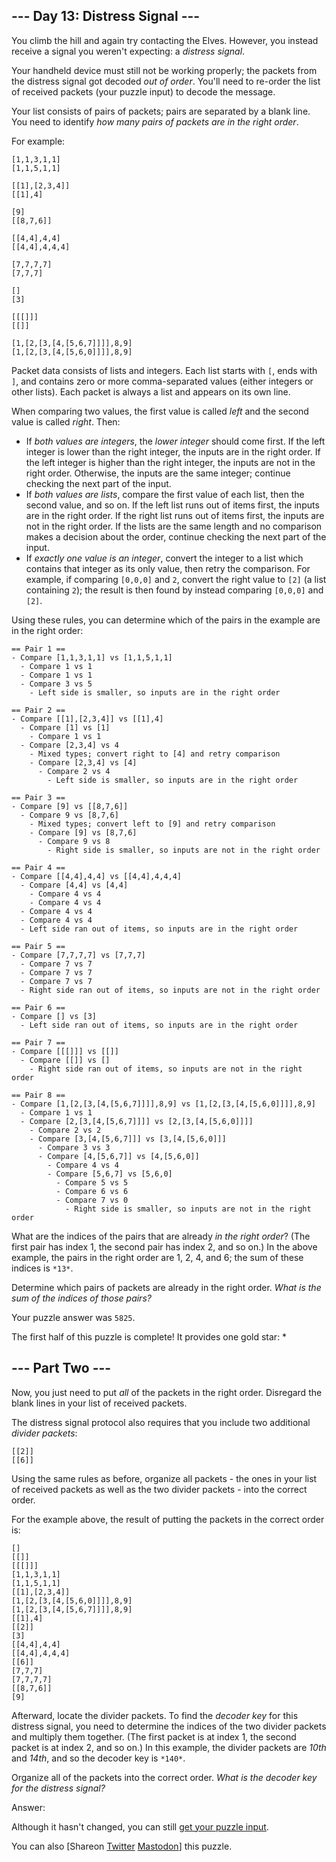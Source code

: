 \--- Day 13: Distress Signal ---
----------

You climb the hill and again try contacting the Elves. However, you instead receive a signal you weren't expecting: a *distress signal*.

Your handheld device must still not be working properly; the packets from the distress signal got decoded *out of order*. You'll need to re-order the list of received packets (your puzzle input) to decode the message.

Your list consists of pairs of packets; pairs are separated by a blank line. You need to identify *how many pairs of packets are in the right order*.

For example:

```
[1,1,3,1,1]
[1,1,5,1,1]

[[1],[2,3,4]]
[[1],4]

[9]
[[8,7,6]]

[[4,4],4,4]
[[4,4],4,4,4]

[7,7,7,7]
[7,7,7]

[]
[3]

[[[]]]
[[]]

[1,[2,[3,[4,[5,6,7]]]],8,9]
[1,[2,[3,[4,[5,6,0]]]],8,9]

```

Packet data consists of lists and integers. Each list starts with `[`, ends with `]`, and contains zero or more comma-separated values (either integers or other lists). Each packet is always a list and appears on its own line.

When comparing two values, the first value is called *left* and the second value is called *right*. Then:

* If *both values are integers*, the *lower integer* should come first. If the left integer is lower than the right integer, the inputs are in the right order. If the left integer is higher than the right integer, the inputs are not in the right order. Otherwise, the inputs are the same integer; continue checking the next part of the input.
* If *both values are lists*, compare the first value of each list, then the second value, and so on. If the left list runs out of items first, the inputs are in the right order. If the right list runs out of items first, the inputs are not in the right order. If the lists are the same length and no comparison makes a decision about the order, continue checking the next part of the input.
* If *exactly one value is an integer*, convert the integer to a list which contains that integer as its only value, then retry the comparison. For example, if comparing `[0,0,0]` and `2`, convert the right value to `[2]` (a list containing `2`); the result is then found by instead comparing `[0,0,0]` and `[2]`.

Using these rules, you can determine which of the pairs in the example are in the right order:

```
== Pair 1 ==
- Compare [1,1,3,1,1] vs [1,1,5,1,1]
  - Compare 1 vs 1
  - Compare 1 vs 1
  - Compare 3 vs 5
    - Left side is smaller, so inputs are in the right order

== Pair 2 ==
- Compare [[1],[2,3,4]] vs [[1],4]
  - Compare [1] vs [1]
    - Compare 1 vs 1
  - Compare [2,3,4] vs 4
    - Mixed types; convert right to [4] and retry comparison
    - Compare [2,3,4] vs [4]
      - Compare 2 vs 4
        - Left side is smaller, so inputs are in the right order

== Pair 3 ==
- Compare [9] vs [[8,7,6]]
  - Compare 9 vs [8,7,6]
    - Mixed types; convert left to [9] and retry comparison
    - Compare [9] vs [8,7,6]
      - Compare 9 vs 8
        - Right side is smaller, so inputs are not in the right order

== Pair 4 ==
- Compare [[4,4],4,4] vs [[4,4],4,4,4]
  - Compare [4,4] vs [4,4]
    - Compare 4 vs 4
    - Compare 4 vs 4
  - Compare 4 vs 4
  - Compare 4 vs 4
  - Left side ran out of items, so inputs are in the right order

== Pair 5 ==
- Compare [7,7,7,7] vs [7,7,7]
  - Compare 7 vs 7
  - Compare 7 vs 7
  - Compare 7 vs 7
  - Right side ran out of items, so inputs are not in the right order

== Pair 6 ==
- Compare [] vs [3]
  - Left side ran out of items, so inputs are in the right order

== Pair 7 ==
- Compare [[[]]] vs [[]]
  - Compare [[]] vs []
    - Right side ran out of items, so inputs are not in the right order

== Pair 8 ==
- Compare [1,[2,[3,[4,[5,6,7]]]],8,9] vs [1,[2,[3,[4,[5,6,0]]]],8,9]
  - Compare 1 vs 1
  - Compare [2,[3,[4,[5,6,7]]]] vs [2,[3,[4,[5,6,0]]]]
    - Compare 2 vs 2
    - Compare [3,[4,[5,6,7]]] vs [3,[4,[5,6,0]]]
      - Compare 3 vs 3
      - Compare [4,[5,6,7]] vs [4,[5,6,0]]
        - Compare 4 vs 4
        - Compare [5,6,7] vs [5,6,0]
          - Compare 5 vs 5
          - Compare 6 vs 6
          - Compare 7 vs 0
            - Right side is smaller, so inputs are not in the right order

```

What are the indices of the pairs that are already *in the right order*? (The first pair has index 1, the second pair has index 2, and so on.) In the above example, the pairs in the right order are 1, 2, 4, and 6; the sum of these indices is `*13*`.

Determine which pairs of packets are already in the right order. *What is the sum of the indices of those pairs?*

Your puzzle answer was `5825`.

The first half of this puzzle is complete! It provides one gold star: \*

\--- Part Two ---
----------

Now, you just need to put *all* of the packets in the right order. Disregard the blank lines in your list of received packets.

The distress signal protocol also requires that you include two additional *divider packets*:

```
[[2]]
[[6]]

```

Using the same rules as before, organize all packets - the ones in your list of received packets as well as the two divider packets - into the correct order.

For the example above, the result of putting the packets in the correct order is:

```
[]
[[]]
[[[]]]
[1,1,3,1,1]
[1,1,5,1,1]
[[1],[2,3,4]]
[1,[2,[3,[4,[5,6,0]]]],8,9]
[1,[2,[3,[4,[5,6,7]]]],8,9]
[[1],4]
[[2]]
[3]
[[4,4],4,4]
[[4,4],4,4,4]
[[6]]
[7,7,7]
[7,7,7,7]
[[8,7,6]]
[9]

```

Afterward, locate the divider packets. To find the *decoder key* for this distress signal, you need to determine the indices of the two divider packets and multiply them together. (The first packet is at index 1, the second packet is at index 2, and so on.) In this example, the divider packets are *10th* and *14th*, and so the decoder key is `*140*`.

Organize all of the packets into the correct order. *What is the decoder key for the distress signal?*

Answer:

Although it hasn't changed, you can still [get your puzzle input](13/input).

You can also [Shareon [Twitter](https://twitter.com/intent/tweet?text=I%27ve+completed+Part+One+of+%22Distress+Signal%22+%2D+Day+13+%2D+Advent+of+Code+2022&url=https%3A%2F%2Fadventofcode%2Ecom%2F2022%2Fday%2F13&related=ericwastl&hashtags=AdventOfCode) [Mastodon](javascript:void(0);)] this puzzle.